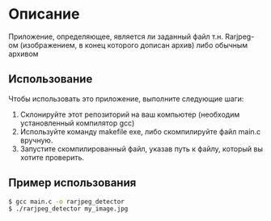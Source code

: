 # Описание
Приложение, определяющее, является ли заданный файл т.н. Rarjpeg-ом (изображением, в конец которого дописан архив) либо обычным
архивом

## Использование

Чтобы использовать это приложение, выполните следующие шаги:

1. Склонируйте этот репозиторий на ваш компьютер (необходим установленный компилятор gcc)
2. Используйте команду makefile exe, либо скомпилируйте файл main.c вручную.
3. Запустите скомпилированный файл, указав путь к файлу, который вы хотите проверить.

## Пример использования

```bash
$ gcc main.c -o rarjpeg_detector
$ ./rarjpeg_detector my_image.jpg